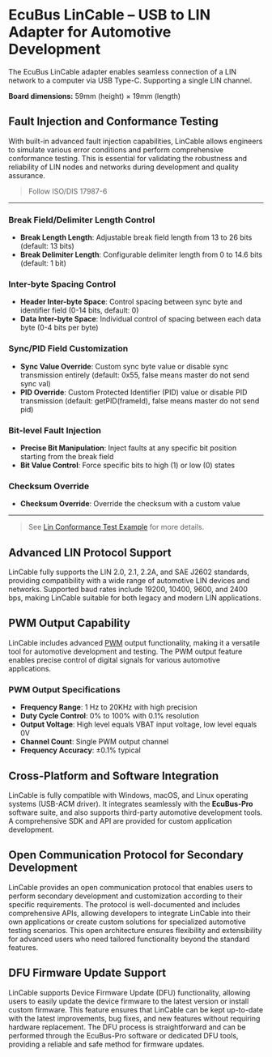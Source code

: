 <script setup>
import LinCableProductPage from './components/LinCableProductPage.vue'
</script>
# EcuBus LinCable – USB to LIN Adapter for Automotive Development

<LinCableProductPage />



The EcuBus LinCable adapter enables seamless connection of a LIN network to a computer via
USB Type-C. Supporting a single LIN channel.

**Board dimensions:** 59mm (height) × 19mm (length)


## Fault Injection and Conformance Testing

With built-in advanced fault injection capabilities, LinCable allows engineers to simulate
various error conditions and perform comprehensive conformance testing. This is essential
for validating the robustness and reliability of LIN nodes and networks during development
and quality assurance.

>Follow ISO/DIS 17987-6

---

### Break Field/Delimiter Length Control
- **Break Length Length**: Adjustable break field length from 13 to 26 bits (default: 13 bits)
- **Break Delimiter Length**: Configurable delimiter length from 0 to 14.6 bits (default: 1 bit)

### Inter-byte Spacing Control
- **Header Inter-byte Space**: Control spacing between sync byte and identifier field (0-14 bits, default: 0)
- **Data Inter-byte Space**: Individual control of spacing between each data byte (0-4 bits per byte)

### Sync/PID Field Customization
- **Sync Value Override**: Custom sync byte value or disable sync transmission entirely (default: 0x55, false means master do not send sync val)
- **PID Override**: Custom Protected Identifier (PID) value or disable PID transmission (default: getPID(frameId), false means master do not send pid)

### Bit-level Fault Injection
- **Precise Bit Manipulation**: Inject faults at any specific bit position starting from the break field
- **Bit Value Control**: Force specific bits to high (1) or low (0) states

### Checksum Override
- **Checksum Override**: Override the checksum with a custom value

---

> See [Lin Conformance Test Example](../../../resources/examples/lin_conformance_test/readme.md) for more details.   

## Advanced LIN Protocol Support

LinCable fully supports the LIN 2.0, 2.1, 2.2A, and SAE J2602 standards, providing
compatibility with a wide range of automotive LIN devices and networks. Supported baud rates
include 19200, 10400, 9600, and 2400 bps, making LinCable suitable for both legacy and
modern LIN applications.

## PWM Output Capability

LinCable includes advanced [PWM](../pwm/pwm.md) output functionality, making it
a versatile tool for automotive development and testing. The PWM output feature enables
precise control of digital signals for various automotive applications.

### PWM Output Specifications
- **Frequency Range**: 1 Hz to 20KHz with high precision
- **Duty Cycle Control**: 0% to 100% with 0.1% resolution
- **Output Voltage**: High level equals VBAT input voltage, low level equals 0V
- **Channel Count**: Single PWM output channel
- **Frequency Accuracy**: ±0.1% typical


## Cross-Platform and Software Integration

LinCable is fully compatible with Windows, macOS, and Linux operating systems (USB-ACM driver). It integrates
seamlessly with the **EcuBus-Pro** software suite, and also supports third-party automotive
development tools. A comprehensive SDK and API are provided for custom application
development.

## Open Communication Protocol for Secondary Development

LinCable provides an open communication protocol that enables users to perform secondary development
and customization according to their specific requirements. The protocol is well-documented and
includes comprehensive APIs, allowing developers to integrate LinCable into their own applications
or create custom solutions for specialized automotive testing scenarios. This open architecture
ensures flexibility and extensibility for advanced users who need tailored functionality beyond
the standard features.

## DFU Firmware Update Support

LinCable supports Device Firmware Update (DFU) functionality, allowing users to easily update
the device firmware to the latest version or install custom firmware. This feature ensures that
LinCable can be kept up-to-date with the latest improvements, bug fixes, and new features without
requiring hardware replacement. The DFU process is straightforward and can be performed through
the EcuBus-Pro software or dedicated DFU tools, providing a reliable and safe method for firmware
updates.
